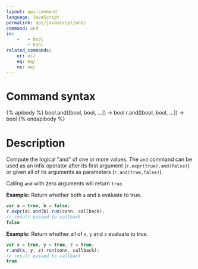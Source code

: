 ```yaml
---
layout: api-command
language: JavaScript
permalink: api/javascript/and/
command: and
io:
    -   - bool
        - bool
related_commands:
    or: or/
    eq: eq/
    ne: ne/
---
```


# Command syntax #

{% apibody %}
bool.and([bool, bool, ...]) &rarr; bool
r.and([bool, bool, ...]) &rarr; bool
{% endapibody %}

# Description #

Compute the logical "and" of one or more values. The `and` command can be used as an infix operator after its first argument (`r.expr(true).and(false)`) or given all of its arguments as parameters (`r.and(true,false)`).

Calling `and` with zero arguments will return `true`.

__Example:__ Return whether both `a` and `b` evaluate to true.

```js
var a = true, b = false;
r.expr(a).and(b).run(conn, callback);
// result passed to callback
false
```

__Example:__ Return whether all of `x`, `y` and `z` evaluate to true.

```js
var x = true, y = true, z = true;
r.and(x, y, z).run(conn, callback);
// result passed to callback
true
```
